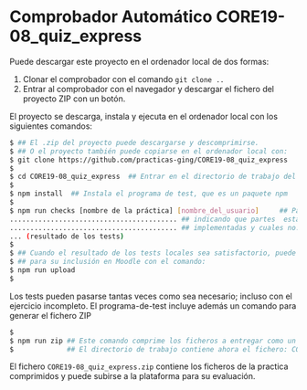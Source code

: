 # Comprobador Automático CORE19-08_quiz_express

Puede descargar este proyecto en el ordenador local de dos formas:
1. Clonar el  comprobador con el comando `git clone ..`
2. Entrar al  comprobador con el navegador y descargar el fichero del proyecto ZIP con un botón.

El proyecto se descarga, instala y ejecuta en el ordenador local con los siguientes comandos:

```sh
$ ## El .zip del proyecto puede descargarse y descomprimirse.
$ ## O el proyecto también puede copiarse en el ordenador local con:
$ git clone https://github.com/practicas-ging/CORE19-08_quiz_express
$
$ cd CORE19-08_quiz_express  ## Entrar en el directorio de trabajo del programa de test
$
$ npm install  ## Instala el programa de test, que es un paquete npm
$
$ npm run checks [nombre de la práctica] [nombre_del_usuario]     ## Pasa los tests sobre el repositorio en github
......................................... ## indicando que partes  están correctamente
......................................... ## implementadas y cuales no.
... (resultado de los tests)
$
$ ## Cuando el resultado de los tests locales sea satisfactorio, puede subir su nota al servidor
$ ## para su inclusión en Moodle con el comando:
$ npm run upload
$ 
```

Los tests pueden pasarse tantas veces como sea necesario; incluso con el ejercicio incompleto.
El programa-de-test incluye además un comando para generar el fichero ZIP

```bash
$
$ npm run zip ## Este comando comprime los ficheros a entregar como un fichero xx.zip
$             ## El directorio de trabajo contiene ahora el fichero: CORE19-08_quiz_express.zip
```

El fichero `CORE19-08_quiz_express.zip` contiene los ficheros de la practica comprimidos y puede subirse a la plataforma para su evaluación.

